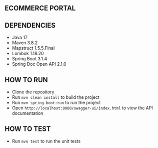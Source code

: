 ECOMMERCE PORTAL
----------------

DEPENDENCIES
------------
- Java 17
- Maven 3.8.2
- Mapstruct 1.5.5.Final
- Lombok 1.18.20
- Spring Boot 3.1.4
- Spring Doc Open API 2.1.0

HOW TO RUN
----------
- Clone the repository
- Run `mvn clean install` to build the project
- Run `mvn spring-boot:run` to run the project
- Open `http://localhost:8080/swagger-ui/index.html` to view the API documentation

HOW TO TEST
-----------
- Run `mvn test` to run the unit tests

